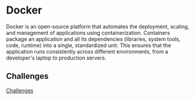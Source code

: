 # Docker

Docker is an open-source platform that automates the deployment, scaling, and management of applications using containerization. Containers package an application and all its dependencies (libraries, system tools, code, runtime) into a single, standardized unit. This ensures that the application runs consistently across different environments, from a developer's laptop to production servers.

[comment]: <> (Put here some explanation on Docker and Containerization on general!)

## Challenges

[Challenges](/Topics/Containerization/Docker/Challenges/readme.md)
